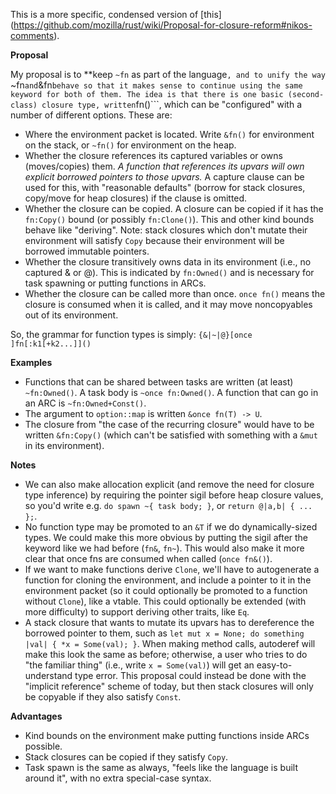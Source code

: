 This is a more specific, condensed version of [this] (https://github.com/mozilla/rust/wiki/Proposal-for-closure-reform#nikos-comments).

**Proposal**

My proposal is to **keep ```~fn``` as part of the language```, and to unify the way ```~fn``` and ```&fn``` behave so that it makes sense to continue using the same keyword for both of them. The idea is that there is one basic (second-class) closure type, written ```fn()```, which can be "configured" with a number of different options. These are:

* Where the environment packet is located. Write ```&fn()``` for environment on the stack, or ```~fn()``` for environment on the heap.
* Whether the closure references its captured variables or owns (moves/copies) them. *A function that references its upvars will own explicit borrowed pointers to those upvars.* A capture clause can be used for this, with "reasonable defaults" (borrow for stack closures, copy/move for heap closures) if the clause is omitted.
* Whether the closure can be copied. A closure can be copied if it has the ```fn:Copy()``` bound (or possibly ```fn:Clone()```). This and other kind bounds behave like "deriving". Note: stack closures which don't mutate their environment will satisfy ```Copy``` because their environment will be borrowed immutable pointers.
* Whether the closure transitively owns data in its environment (i.e., no captured & or @). This is indicated by ```fn:Owned()``` and is necessary for task spawning or putting functions in ARCs.
* Whether the closure can be called more than once. ```once fn()``` means the closure is consumed when it is called, and it may move noncopyables out of its environment.

So, the grammar for function types is simply: ```{&|~|@}[once ]fn[:k1[+k2...]]()```

**Examples**

* Functions that can be shared between tasks are written (at least) ```~fn:Owned()```. A task body is ```~once fn:Owned()```. A function that can go in an ARC is ```~fn:Owned+Const()```.
* The argument to ```option::map``` is written ```&once fn(T) -> U```.
* The closure from "the case of the recurring closure" would have to be written ```&fn:Copy()``` (which can't be satisfied with something with a ```&mut``` in its environment).

**Notes**

* We can also make allocation explicit (and remove the need for closure type inference) by requiring the pointer sigil before heap closure values, so you'd write e.g. ```do spawn ~{ task body; }```, or ```return @|a,b| { ... };```.
* No function type may be promoted to an ```&T``` if we do dynamically-sized types. We could make this more obvious by putting the sigil after the keyword like we had before (```fn&```, ```fn~```). This would also make it more clear that once fns are consumed when called (```once fn&()```).
* If we want to make functions derive ```Clone```, we'll have to autogenerate a function for cloning the environment, and include a pointer to it in the environment packet (so it could optionally be promoted to a function without ```Clone```), like a vtable. This could optionally be extended (with more difficulty) to support deriving other traits, like ```Eq```.
* A stack closure that wants to mutate its upvars has to dereference the borrowed pointer to them, such as ```let mut x = None; do something |val| { *x = Some(val); }```. When making method calls, autoderef will make this look the same as before; otherwise, a user who tries to do "the familiar thing" (i.e., write ```x = Some(val)```) will get an easy-to-understand type error. This proposal could instead be done with the "implicit reference" scheme of today, but then stack closures will only be copyable if they also satisfy ```Const```.

**Advantages**

* Kind bounds on the environment make putting functions inside ARCs possible.
* Stack closures can be copied if they satisfy ```Copy```.
* Task spawn is the same as always, "feels like the language is built around it", with no extra special-case syntax.